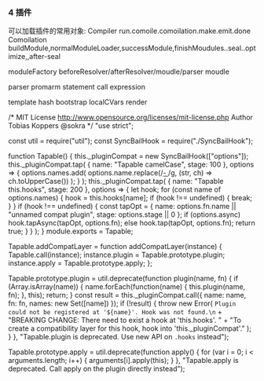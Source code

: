 
###  4 插件

<!-- plugins
在 webpack 运行到某个时刻可以自动执行

html-webpack-plugin
clean-webpack-plugin

soucemap

dev-tool - n 种



devServer

webpack.HotModuleReplacePlugin


TreeShaking   只支持es module   
配置 optimization : { usedExports:true }    
对于babel 或 css  使用sideEffects 属性.. 使模块不受没有导出而被删除的限制
在dev模式底下..并不会直接将shaking的函数直接删除 而是做提示



code splitting
通过插件配置将代码根据不能业务 拆分不同文件

1. 配置 optimization : { splitChunks:{

} }

默认使用了 spliTChunk

2. import 异步加载的分割

 -->

 可以加载插件的常用对象:
 Compiler          run.comoile.comoilation.make.emit.done
Comoilation         buildModule,normalModuleLoader,successModule,finishMoudules..seal..optimize,,after-seal

moduleFactory      beforeResolver/afterResolver/moudle/parser
moudle  

parser    promarm   statement  call  expression

template  hash  bootstrap  localCVars  render




/*
	MIT License http://www.opensource.org/licenses/mit-license.php
	Author Tobias Koppers @sokra
*/
"use strict";

const util = require("util");
const SyncBailHook = require("./SyncBailHook");

function Tapable() {
	this._pluginCompat = new SyncBailHook(["options"]);
	this._pluginCompat.tap(
		{
			name: "Tapable camelCase",
			stage: 100
		},
		options => {
			options.names.add(
				options.name.replace(/[- ]([a-z])/g, (str, ch) => ch.toUpperCase())
			);
		}
	);
	this._pluginCompat.tap(
		{
			name: "Tapable this.hooks",
			stage: 200
		},
		options => {
			let hook;
			for (const name of options.names) {
				hook = this.hooks[name];
				if (hook !== undefined) {
					break;
				}
			}
			if (hook !== undefined) {
				const tapOpt = {
					name: options.fn.name || "unnamed compat plugin",
					stage: options.stage || 0
				};
				if (options.async) hook.tapAsync(tapOpt, options.fn);
				else hook.tap(tapOpt, options.fn);
				return true;
			}
		}
	);
}
module.exports = Tapable;

Tapable.addCompatLayer = function addCompatLayer(instance) {
	Tapable.call(instance);
	instance.plugin = Tapable.prototype.plugin;
	instance.apply = Tapable.prototype.apply;
};

Tapable.prototype.plugin = util.deprecate(function plugin(name, fn) {
	if (Array.isArray(name)) {
		name.forEach(function(name) {
			this.plugin(name, fn);
		}, this);
		return;
	}
	const result = this._pluginCompat.call({
		name: name,
		fn: fn,
		names: new Set([name])
	});
	if (!result) {
		throw new Error(
			`Plugin could not be registered at '${name}'. Hook was not found.\n` +
				"BREAKING CHANGE: There need to exist a hook at 'this.hooks'. " +
				"To create a compatibility layer for this hook, hook into 'this._pluginCompat'."
		);
	}
}, "Tapable.plugin is deprecated. Use new API on `.hooks` instead");

Tapable.prototype.apply = util.deprecate(function apply() {
	for (var i = 0; i < arguments.length; i++) {
		arguments[i].apply(this);
	}
}, "Tapable.apply is deprecated. Call apply on the plugin directly instead");